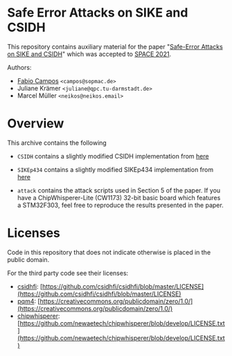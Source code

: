# Safe Error Attacks on SIKE and CSIDH

This repository contains auxiliary material for the paper "[Safe-Error Attacks on SIKE and CSIDH](https://eprint.iacr.org/2021/1132)" which was accepted to [SPACE 2021](https://cse.iitkgp.ac.in/conf/SPACE2021/).

Authors:
- [Fabio Campos](https://www.sopmac.de/) `<campos@sopmac.de>` 
- Juliane Krämer `<juliane@qpc.tu-darmstadt.de>`
- Marcel Müller `<neikos@neikos.email>`
 
# Overview

This archive contains the following 
- `CSIDH` contains a slightly modified CSIDH implementation from [here](https://github.com/csidhfi/csidhfi)

- `SIKEp434` contains a slightly modified SIKEp434 implementation from [here](https://github.com/mupq/pqm4)
  
- `attack` contains the attack scripts used in Section 5 of the paper. If you have a ChipWhisperer-Lite (CW1173) 32-bit basic board which features a STM32F303, feel free to reproduce the results presented in the paper.


# Licenses

Code in this repository that does not indicate otherwise is placed in the public domain. 

For the third party code see their licenses:
- [csidhfi](https://github.com/csidhfi/csidhfi): [https://github.com/csidhfi/csidhfi/blob/master/LICENSE](https://github.com/csidhfi/csidhfi/blob/master/LICENSE)
- [pqm4](https://github.com/mupq/pqm4): [https://creativecommons.org/publicdomain/zero/1.0/](https://creativecommons.org/publicdomain/zero/1.0/)
- [chipwhisperer](https://github.com/newaetech/chipwhisperer): [https://github.com/newaetech/chipwhisperer/blob/develop/LICENSE.txt](https://github.com/newaetech/chipwhisperer/blob/develop/LICENSE.txt)
